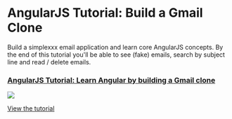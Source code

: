 # AngularJS Tutorial: Build a Gmail Clone

Build a simplexxx email application and learn core AngularJS concepts. By the end of this tutorial you'll be able to see (fake) emails, search by subject line and read / delete emails.

### [AngularJS Tutorial: Learn Angular by building a Gmail clone](http://www.thinkful.com/learn/angularjs-tutorial-build-a-gmail-clone/)

[![](http://i.imgur.com/zW9JKKA.png)](http://www.thinkful.com/learn/angularjs-tutorial-build-a-gmail-clone/)

[View the tutorial](http://www.thinkful.com/learn/angularjs-tutorial-build-a-gmail-clone/)
